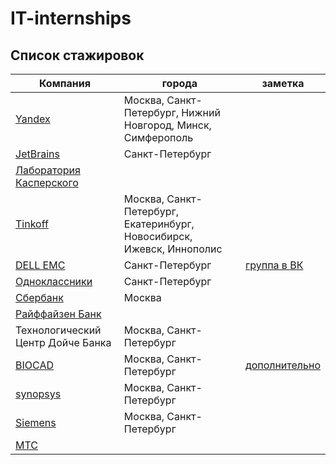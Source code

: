 # IT-internships

## Список стажировок
| Компания | города | заметка |
|---|---|---|
| [Yandex](https://yandex.ru/jobs/internship/) | Москва, Санкт-Петербург, Нижний Новгород, Минск, Симферополь | |
| [JetBrains](https://jetbrains.ru/students/internship/) | Санкт-Петербург | |
| [Лаборатория Касперского](https://safeboard.kaspersky.ru/) | | |
| [Tinkoff](https://fintech.tinkoff.ru/internships/about) | Москва, Санкт-Петербург, Екатеринбург, Новосибирск, Ижевск, Иннополис | |
| [DELL EMC](https://jobs.dell.com/category/internship-jobs/375/24213/1) | Санкт-Петербург | [группа в ВК](https://vk.com/dellemcacademicsrus) |
| [Одноклассники](https://v.ok.ru/interns.html) | Санкт-Петербург | |
| [Сбербанк](http://sberseasons.ru) | Москва | |
| [Райффайзен Банк](http://raiffeisen-evolve.ru/it-block) | | |
| Технологический Центр Дойче Банка | Москва, Санкт-Петербург | |
| [BIOCAD](https://biotechcommunity.ru) | Москва, Санкт-Петербург | [дополнительно](https://biocad.ru/forstudents/) |
| [synopsys](https://www.synopsys.com/company/synopsys-careers/Internships.html) | Москва, Санкт-Петербург | |
| [Siemens](https://w3.siemens.ru/innovations/internships/) | Москва, Санкт-Петербург | |
| [МТС](https://it-mts-job.ru)| | |
